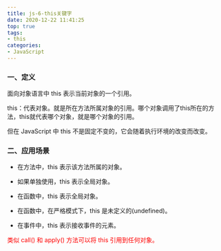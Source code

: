 ```yaml
---
title: js-6-this关键字
date: 2020-12-22 11:41:25
top: true
tags:
- this
categories:
- JavaScript
---
```

### 一、定义
<!--more-->
面向对象语言中 this 表示当前对象的一个引用。

this：代表对象。就是所在方法所属对象的引用。哪个对象调用了this所在的方法，this就代表哪个对象，就是哪个对象的引用。

但在 JavaScript 中 this 不是固定不变的，它会随着执行环境的改变而改变。

### 二、应用场景

- 在方法中，this 表示该方法所属的对象。 

- 如果单独使用，this 表示全局对象。  

- 在函数中，this 表示全局对象。  

- 在函数中，在严格模式下，this 是未定义的(undefined)。 

- 在事件中，this 表示接收事件的元素。  


<span style="color:red">类似 call() 和 apply() 方法可以将 this 引用到任何对象。</span>

